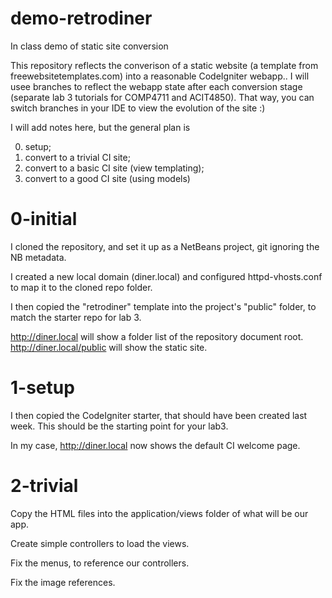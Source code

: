 # demo-retrodiner
In class demo of static site conversion

This repository reflects the converison of a static website (a template from freewebsitetemplates.com)
into a reasonable CodeIgniter webapp.. I will usee branches to reflect the webapp state after
each conversion stage (separate lab 3 tutorials for COMP4711 and ACIT4850). That way, you can switch 
branches in your IDE to view the evolution of the site :)

I will add notes here, but the general plan is 

0) setup;
1) convert to a trivial CI site;
2) convert to a basic CI site (view templating);
3) convert to a good CI site (using models)

# 0-initial

I cloned the repository, and set it up as a NetBeans project, git ignoring the
NB metadata.

I created a new local domain (diner.local) and configured httpd-vhosts.conf
to map it to the cloned repo folder.

I then copied the "retrodiner" template into the project's "public" folder,
to match the starter repo for lab 3.

http://diner.local will show a folder list of the repository document root.
http://diner.local/public will show the static site.

# 1-setup

I then copied the CodeIgniter starter, that should have been created last week.
This should be the starting point for your lab3.

In my case, http://diner.local now shows the default CI welcome page.

# 2-trivial

Copy the HTML files into the application/views folder of what will be 
our app.

Create simple controllers to load the views.

Fix the menus, to reference our controllers.

Fix the image references.

